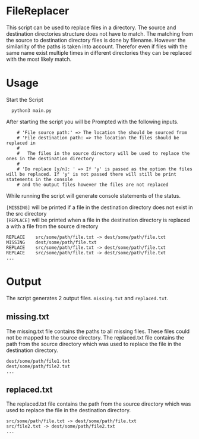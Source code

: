 # FileReplacer

This script can be used to replace files in a directory. The source and destination directories structure does not have to match. The matching from the source to destination directory files is done by filename. However the similariity of the paths is taken into account. Therefor even if files with the same name exist multiple times in different directories they can be replaced with the most likely match.

# Usage

Start the Script

```python3
  python3 main.py
```

After starting the script you will be Prompted with the following inputs.

```python3
    # 'File source path:' => The location the should be sourced from
    # 'File destination path: => The location the files should be replaced in
    #
    #   The files in the source directory will be used to replace the ones in the destination directory
    #
    # 'Do replace [y/n]: ' => If 'y' is passed as the option the files will be replaced. If 'y' is not passed there will still be print statements in the console
    # and the output files however the files are not replaced
```

While running the script will generate console statements of the status.

`[MISSING]` will be printed if a file in the destination directory does not exist in the src directory</br>
`[REPLACE]` will be printed when a file in the destination directory is replaced a with a file from the source directory</br>

```
REPLACE    src/some/path/file.txt -> dest/some/path/file.txt
MISSING    dest/some/path/file.txt
REPLACE    src/some/path/file.txt -> dest/some/path/file.txt
REPLACE    src/some/path/file.txt -> dest/some/path/file.txt
...
```


# Output 

The script generates 2 output files. `missing.txt` and `replaced.txt`.


## missing.txt

The missing.txt file contains the paths to all missing files. These files could not be mapped to the source directory.
The replaced.txt file contains the path from the source directory which was used to replace the file in the destination directory.
```
dest/some/path/file1.txt
dest/some/path/file2.txt
...
```

## replaced.txt

The replaced.txt file contains the path from the source directory which was used to replace the file in the destination directory.
```
src/some/path/file.txt -> dest/some/path/file.txt
src/file2.txt -> dest/some/path/file2.txt
...
```
